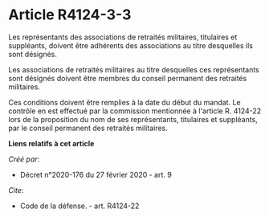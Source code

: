 # Article R4124-3-3

Les représentants des associations de retraités militaires, titulaires et suppléants, doivent être adhérents des associations
au titre desquelles ils sont désignés. 

Les associations de retraités militaires au titre desquelles ces représentants sont désignés doivent être membres du conseil
permanent des retraités militaires. 

Ces conditions doivent être remplies à la date du début du mandat. Le contrôle en est effectué par la commission mentionnée à
l'article R. 4124-22 lors de la proposition du nom de ses représentants, titulaires et suppléants, par le conseil permanent
des retraités militaires.

**Liens relatifs à cet article**

_Créé par_:

  - Décret n°2020-176 du 27 février 2020 - art. 9

_Cite_:

  - Code de la défense. - art. R4124-22
